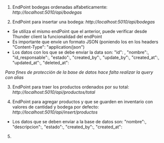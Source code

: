 1. EndPoint bodegas ordenadas alfabeticamente: *http://localhost:5010/api/bodegas*

2. EndPoint para insertar una bodega: *http://localhost:5010/api/bodegas*
* Se utiliza el mismo endPoint que el anterior, puede verificar desde Thunder client la funcionalidad del endPoint
* Es importante que envíe un formato JSON (poniendo los en los headers "Content-Type": "application/json") 
* Los datos con los que se debe enviar la data son: 
  "id": ,
  "nombre":,
  "id_responsable":,
  "estado":,
  "created_by":,
  "update_by":,
  "created_at":,
  "updated_at":,
  "deleted_at": 

*Para fines de protección de la base de datos hace falta realizar la query con alias*

3. EndPoint para traer los productos ordenados por su total: *http://localhost:5010/api/productos/total*

4. EndPoint para agregar productos y que se guarden en inventario con valores de cantidad y bodega por defecto: *http://localhost:5010/api/insert/productos*
* Los datos que se deben enviar a la base de datos son: 
  "nombre":,
  "descripcion":,
  "estado":,
  "created_by":,
  "created_at":

5. 
